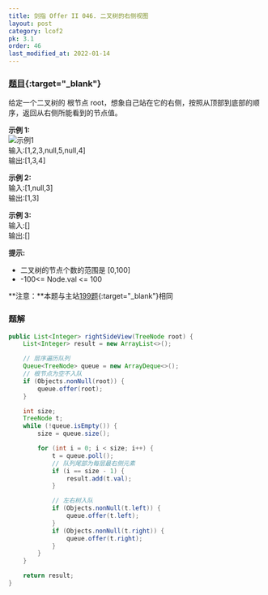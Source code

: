 ```yaml
---
title: 剑指 Offer II 046. 二叉树的右侧视图
layout: post
category: lcof2
pk: 3.1
order: 46
last_modified_at: 2022-01-14
---
```


### [题目](https://leetcode-cn.com/problems/WNC0Lk/){:target="_blank"}

给定一个二叉树的 根节点 root，想象自己站在它的右侧，按照从顶部到底部的顺序，返回从右侧所能看到的节点值。

**示例 1:**  
![示例1](https://cdn.jsdelivr.net/gh/PasseRR/JavaLeetCode/docs/images/3/046/e1.jpg)  
输入:[1,2,3,null,5,null,4]  
输出:[1,3,4]

**示例 2:**  
输入:[1,null,3]  
输出:[1,3]

**示例 3:**  
输入:[]  
输出:[]

**提示:**
- 二叉树的节点个数的范围是 [0,100]
- -100<= Node.val <= 100

**注意：**本题与主站[199题](https://leetcode-cn.com/problems/binary-tree-right-side-view/){:target="_blank"}相同

### 题解

```java
public List<Integer> rightSideView(TreeNode root) {
    List<Integer> result = new ArrayList<>();

    // 层序遍历队列
    Queue<TreeNode> queue = new ArrayDeque<>();
    // 根节点为空不入队
    if (Objects.nonNull(root)) {
        queue.offer(root);
    }

    int size;
    TreeNode t;
    while (!queue.isEmpty()) {
        size = queue.size();

        for (int i = 0; i < size; i++) {
            t = queue.poll();
            // 队列尾部为每层最右侧元素
            if (i == size - 1) {
                result.add(t.val);
            }

            // 左右树入队
            if (Objects.nonNull(t.left)) {
                queue.offer(t.left);
            }
            if (Objects.nonNull(t.right)) {
                queue.offer(t.right);
            }
        }
    }

    return result;
}
```